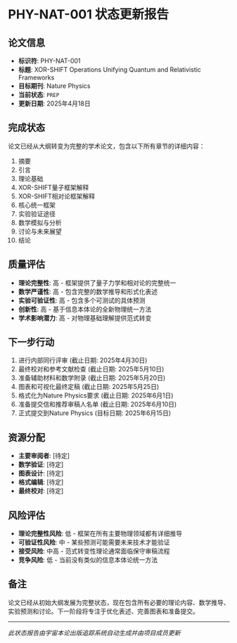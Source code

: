 # PHY-NAT-001 状态更新报告

## 论文信息
- **标识符**: PHY-NAT-001
- **标题**: XOR-SHIFT Operations Unifying Quantum and Relativistic Frameworks
- **目标期刊**: Nature Physics
- **当前状态**: `PREP`
- **更新日期**: 2025年4月18日

## 完成状态
论文已经从大纲转变为完整的学术论文，包含以下所有章节的详细内容：

1. 摘要
2. 引言
3. 理论基础
4. XOR-SHIFT量子框架解释
5. XOR-SHIFT相对论框架解释
6. 核心统一框架
7. 实验验证途径
8. 数学模拟与分析
9. 讨论与未来展望
10. 结论

## 质量评估
- **理论完整性**: 高 - 框架提供了量子力学和相对论的完整统一
- **数学严谨性**: 高 - 包含完整的数学推导和形式化表述
- **实验可验证性**: 高 - 包含多个可测试的具体预测
- **创新性**: 高 - 基于信息本体论的全新物理统一方法
- **学术影响潜力**: 高 - 对物理基础理解提供范式转变

## 下一步行动
1. 进行内部同行评审 (截止日期: 2025年4月30日)
2. 最终校对和参考文献检查 (截止日期: 2025年5月10日)
3. 准备辅助材料和数学附录 (截止日期: 2025年5月20日)
4. 图表和可视化最终定稿 (截止日期: 2025年5月25日)
5. 格式化为Nature Physics要求 (截止日期: 2025年6月1日)
6. 准备提交信和推荐审稿人名单 (截止日期: 2025年6月10日)
7. 正式提交到Nature Physics (目标日期: 2025年6月15日)

## 资源分配
- **主要审阅者**: [待定]
- **数学验证**: [待定]
- **图表设计**: [待定]
- **格式编辑**: [待定]
- **最终校对**: [待定]

## 风险评估
- **理论完整性风险**: 低 - 框架在所有主要物理领域都有详细推导
- **可验证性风险**: 中 - 某些预测可能需要未来技术才能验证
- **接受风险**: 中高 - 范式转变性理论通常面临保守审稿流程
- **竞争风险**: 低 - 当前没有类似的信息本体论统一方法

## 备注
论文已经从初始大纲发展为完整状态，现在包含所有必要的理论内容、数学推导、实验预测和讨论。下一阶段将专注于优化表述、完善图表和准备提交。

---
*此状态报告由宇宙本论出版追踪系统自动生成并由项目成员更新* 